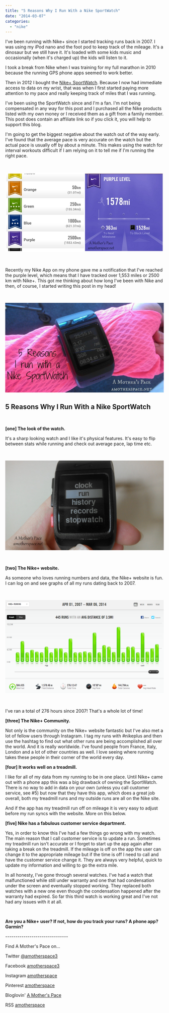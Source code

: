 ```yaml
---
title: "5 Reasons Why I Run With a Nike SportWatch"
date: "2014-03-07"
categories: 
  - "nike"
---
```


I've been running with Nike+ since I started tracking runs back in 2007. I was using my iPod nano and the foot pod to keep track of the mileage. It's a dinosaur but we still have it. It's loaded with some kids music and occasionally (when it's charged up) the kids will listen to it.

I took a break from Nike when I was training for my full marathon in 2010 because the running GPS phone apps seemed to work better.

Then in 2012 I bought the [Nike+ SportWatch](http://amzn.to/12Yrubz). Because I now had immediate access to data on my wrist, that was when I first started paying more attention to my pace and really keeping track of miles that I was running.

I've been using the SportWatch since and I'm a fan. I'm not being compensated in any way for this post and I purchased all the Nike products listed with my own money or I received them as a gift from a family member. This post does contain an affiliate link so if you click it, you will help to support this blog.

I'm going to get the biggest negative about the watch out of the way early. I've found that the average pace is very accurate on the watch but the actual pace is usually off by about a minute. This makes using the watch for interval workouts difficult if I am relying on it to tell me if I'm running the right pace.

 

[![5 Reasons Why I Run With a Nike SportWatch | A Mother's Pace](images/NIkeLevels1.jpg "5 Reasons Why I Run With a Nike SportWatch | A Mother's Pace")](http://amotherspace.net/wp-content/uploads/2014/03/NIkeLevels1.jpg)

 

Recently my Nike App on my phone gave me a notification that I've reached the purple level, which means that I have tracked over 1,553 miles or 2500 km with Nike+. This got me thinking about how long I've been with Nike and then, of course, I started writing this post in my head!

 

[![5 Reasons Why I Run With a Nike SportWatch | A Mother's Pace](images/5ReasonsNIke.jpg "5 Reasons Why I Run With a Nike SportWatch | A Mother's Pace")](http://amotherspace.net/wp-content/uploads/2014/03/5ReasonsNIke.jpg)

## 5 Reasons Why I Run With a Nike SportWatch

 

**\[one\] The look of the watch.**

It's a sharp looking watch and I like it's physical features. It's easy to flip between stats while running and check out average pace, lap time etc.

 

[![5 Reasons Why I Run With a Nike SportWatch | A Mother's Pace](images/IMAG4780.jpg "5 Reasons Why I Run With a Nike SportWatch | A Mother's Pace")](http://amotherspace.net/wp-content/uploads/2014/03/IMAG4780.jpg)

 

**\[two\] The Nike+ website.**

As someone who loves running numbers and data, the Nike+ website is fun. I can log on and see graphs of all my runs dating back to 2007.

 

[![5 Reasons Why I Run With a Nike SportWatch | A Mother's Pace](images/NikeAll.png "5 Reasons Why I Run With a Nike SportWatch | A Mother's Pace")](http://amotherspace.net/wp-content/uploads/2014/03/NikeAll.png)

 

I've ran a total of 276 hours since 2007! That's a whole lot of time!

**\[three\] The Nike+ Community.**

Not only is the community on the Nike+ website fantastic but I've also met a lot of fellow users through Instagram. I tag my runs with #nikeplus and then use the hashtag to find out what other runs are being accomplished all over the world. And it is really worldwide. I've found people from France, Italy, London and a lot of other countries as well. I love seeing where running takes these people in their corner of the world every day.

**\[four\] It works well on a treadmill.**

I like for all of my data from my running to be in one place. Until Nike+ came out with a phone app this was a big drawback of owning the SportWatch. There is no way to add in data on your own (unless you call customer service, see #5) but now that they have this app, which does a great job overall, both my treadmill runs and my outside runs are all on the Nike site.

And if the app has my treadmill run off on mileage it is very easy to adjust before my run syncs with the website. More on this below.

**\[five\] Nike has a fabulous customer service department.**

Yes, in order to know this I've had a few things go wrong with my watch. The main reason that I call customer service is to update a run. Sometimes my treadmill run isn't accurate or I forget to start up the app again after taking a break on the treadmill. If the mileage is off on the app the user can change it to the appropriate mileage but if the time is off I need to call and have the customer service change it. They are always very helpful, quick to update my information and willing to go the extra mile.

In all honesty, I've gone through several watches. I've had a watch that malfunctioned while still under warranty and one that had condensation under the screen and eventually stopped working. They replaced both watches with a new one even though the condensation happened after the warranty had expired. So far this third watch is working great and I've not had any issues with it at all.

 

**Are you a Nike+ user? If not, how do you track your runs? A phone app? Garmin?**

\-------------------------------

Find A Mother's Pace on...

Twitter [@amotherspace3](https://twitter.com/amotherspace3)

Facebook [amotherspace3](http://facebook.com/amotherspace3)

Instagram [amotherspace](http://instagram.com/amotherspace)

Pinterest [amotherspace](http://pinterest.com/amotherspace/)

Bloglovin' [A Mother's Pace](http://www.bloglovin.com/en/blog/6680087)

RSS [amotherspace](http://feeds.feedburner.com/amotherspace)
